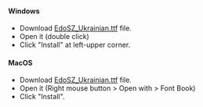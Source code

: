 #### Windows
- Download [EdoSZ_Ukrainian.ttf](https://raw.githubusercontent.com/TheMaxPanch/EdoSZ_Ukrainian/refs/heads/main/EdoSZ_Ukrainian.ttf) file.
- Open it (double click)
- Click "Install" at left-upper corner.

#### MacOS
- Download [EdoSZ_Ukrainian.ttf](https://raw.githubusercontent.com/TheMaxPanch/EdoSZ_Ukrainian/refs/heads/main/EdoSZ_Ukrainian.ttf) file.
- Open it (Right mouse button > Open with > Font Book)
- Click "Install".
